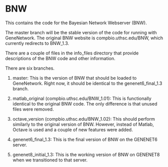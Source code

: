 # BNW

This contains the code for the Bayesian Network Webserver (BNW).

The master branch will be the stable version of the code for running with GeneNetwork. The original BNW website is compbio.uthsc.edu/BNW, which currently redirects to BNW_1.3.

There are a couple of files in the info_files directory that provide descriptions of the BNW code and other information.

There are six branches.
1) master: This is the version of BNW that should be loaded to GeneNetwork. Right now, it should be identical to the genenet6_final_1.3 branch.

2) matlab_original (compbio.uthsc.edu/BNW_1.01): This is functionally identical to the original BNW code. The only difference is that unused files were removed.

3) octave_version (compbio.uthsc.edu/BNW_1.02): This should perform similarly to the original version of BNW. However, instead of Matlab, Octave is used and a couple of new features were added.

4) genenet6_final_1.3: This is the final version of BNW on the GENENET6 server.

5) genenet8_initial_1.3: This is the working version of BNW on GENENET8 when we transitioned to that server.

